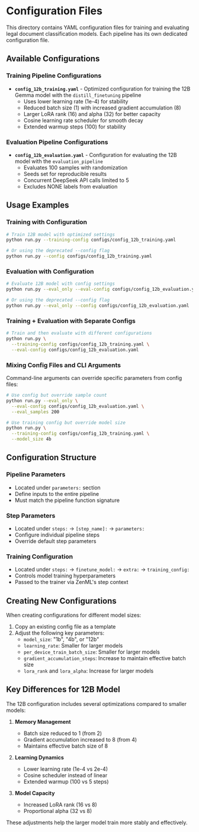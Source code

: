 # Configuration Files

This directory contains YAML configuration files for training and evaluating legal document classification models. Each pipeline has its own dedicated configuration file.

## Available Configurations

### Training Pipeline Configurations

- **`config_12b_training.yaml`** - Optimized configuration for training the 12B Gemma model with the `distill_finetuning` pipeline
  - Uses lower learning rate (1e-4) for stability
  - Reduced batch size (1) with increased gradient accumulation (8)
  - Larger LoRA rank (16) and alpha (32) for better capacity
  - Cosine learning rate scheduler for smooth decay
  - Extended warmup steps (100) for stability

### Evaluation Pipeline Configurations

- **`config_12b_evaluation.yaml`** - Configuration for evaluating the 12B model with the `evaluation_pipeline`
  - Evaluates 100 samples with randomization
  - Seeds set for reproducible results
  - Concurrent DeepSeek API calls limited to 5
  - Excludes NONE labels from evaluation

## Usage Examples

### Training with Configuration

```bash
# Train 12B model with optimized settings
python run.py --training-config configs/config_12b_training.yaml

# Or using the deprecated --config flag
python run.py --config configs/config_12b_training.yaml
```

### Evaluation with Configuration

```bash
# Evaluate 12B model with config settings
python run.py --eval_only --eval-config configs/config_12b_evaluation.yaml

# Or using the deprecated --config flag
python run.py --eval_only --config configs/config_12b_evaluation.yaml
```

### Training + Evaluation with Separate Configs

```bash
# Train and then evaluate with different configurations
python run.py \
  --training-config configs/config_12b_training.yaml \
  --eval-config configs/config_12b_evaluation.yaml
```

### Mixing Config Files and CLI Arguments

Command-line arguments can override specific parameters from config files:

```bash
# Use config but override sample count
python run.py --eval_only \
  --eval-config configs/config_12b_evaluation.yaml \
  --eval_samples 200

# Use training config but override model size
python run.py \
  --training-config configs/config_12b_training.yaml \
  --model_size 4b
```

## Configuration Structure

### Pipeline Parameters
- Located under `parameters:` section
- Define inputs to the entire pipeline
- Must match the pipeline function signature

### Step Parameters
- Located under `steps:` → `[step_name]:` → `parameters:`
- Configure individual pipeline steps
- Override default step parameters

### Training Configuration
- Located under `steps:` → `finetune_model:` → `extra:` → `training_config:`
- Controls model training hyperparameters
- Passed to the trainer via ZenML's step context

## Creating New Configurations

When creating configurations for different model sizes:

1. Copy an existing config file as a template
2. Adjust the following key parameters:
   - `model_size`: "1b", "4b", or "12b"
   - `learning_rate`: Smaller for larger models
   - `per_device_train_batch_size`: Smaller for larger models
   - `gradient_accumulation_steps`: Increase to maintain effective batch size
   - `lora_rank` and `lora_alpha`: Increase for larger models

## Key Differences for 12B Model

The 12B configuration includes several optimizations compared to smaller models:

1. **Memory Management**
   - Batch size reduced to 1 (from 2)
   - Gradient accumulation increased to 8 (from 4)
   - Maintains effective batch size of 8

2. **Learning Dynamics**
   - Lower learning rate (1e-4 vs 2e-4)
   - Cosine scheduler instead of linear
   - Extended warmup (100 vs 5 steps)

3. **Model Capacity**
   - Increased LoRA rank (16 vs 8)
   - Proportional alpha (32 vs 8)

These adjustments help the larger model train more stably and effectively.